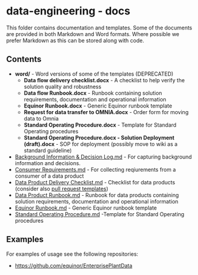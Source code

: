 # data-engineering - docs

This folder contains documentation and templates. Some of the documents are provided in both Markdown and Word formats. Where possible we prefer Markdown as this can be stored along with code.

## Contents

* **word/** - Word versions of some of the templates (DEPRECATED)
  * **Data flow delivery checklist.docx** - A checklist to help verify the solution quality and robustness
  * **Data flow Runbook.docx** - Runbook containing solution requirements, documentation and operational information
  * **Equinor Runbook.docx** - Generic Equinor runbook template
  * **Request for data transfer to OMNIA.docx** - Order form for moving data to Omnia
  * **Standard Operating Procedure.docx** - Template for Standard Operating procedures
  * **Standard Operating Procedure.docx - Solution Deployment (draft).docx** - SOP for deployment (possibly move to wiki as a standard guideline)
* [Background Information & Decision Log.md](Background%20Information%20%26%20Decision%20Log.md) - For capturing background information and decisions.
* [Consumer Requirements.md](Consumer%20Requirements.md) - For collecting reqiurements from a consumer of a data product
* [Data Product Delivery Checklist.md](Data%20Product%20Delivery%20Checklist.md) - Checklist for data products (consider also [pull request templates](https://github.com/equinor/data-engineering/tree/master/.github))
* [Data Product Runbook.md](Data%20Product%20Runbook.md) - Runbook for data products containing solution requirements, documentation and operational information
* [Equinor Runbook.md](Equinor%20Runbook.md) - Generic Equinor runbook template
* [Standard Operating Procedure.md](Standard%20Operating%20Procedure.md) -Template for Standard Operating procedures

## Examples

For examples of usage see the following repositories:

* https://github.com/equinor/EnterprisePlantData

